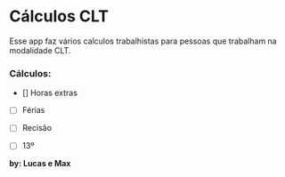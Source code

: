 # Cálculos CLT
Esse app faz vários calculos trabalhistas para pessoas que trabalham na modalidade CLT.

### Cálculos:

- [] Horas extras
- [ ] Férias
- [ ] Recisão
- [ ] 13º



**by: Lucas e Max**